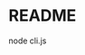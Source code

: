 <!DOCTYPE html>
<html lang="en">
<head>
    <meta charset="UTF-8">
    <meta name="viewport" content="width=device-width, initial-scale=1.0">
</head>
<body>
    <div class="container">
        <h1>README</h1>
        <p>node cli.js <app-name></p>
    </div>
</body>
</html>
